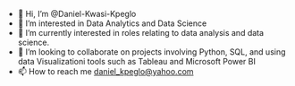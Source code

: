 - 👋 Hi, I’m @Daniel-Kwasi-Kpeglo
- 👀 I’m interested in Data Analytics and Data Science 
- 🌱 I’m currently interested in roles relating to data analysis and data science.
- 💞️ I’m looking to collaborate on projects involving Python, SQL, and using data Visualizationi tools such as Tableau and Microsoft Power BI
- 📫 How to reach me daniel_kpeglo@yahoo.com

<!---
Daniel-Kwasi-Kpeglo/Daniel-Kwasi-Kpeglo is a ✨ special ✨ repository because its `README.md` (this file) appears on your GitHub profile.
You can click the Preview link to take a look at your changes.
--->

